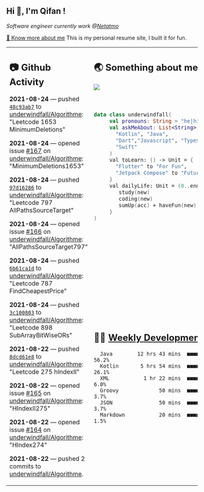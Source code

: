 <h2> Hi 👋, I'm Qifan ! </h2>
<p><em>Software engineer currently work @<a href="https://www.netatmo.com">Netatmo</a>
</em></p><p><a href="https://qifanyang.com/resume" target="_blank"> 🔭 Know more about me</a> This is my personal resume site, I built it for fun.</p>
<table><tr><td valign="top" rowspan="2">

 ## 📷 Github Activity
 <!-- githubActivity starts -->
  **2021-08-24** — pushed [`48c93ab7`](https://github.com/underwindfall/Algorithme/commit/48c93ab77e14281944a82cfab15d7d81acebf997) to [underwindfall/Algorithme](https://api.github.com/repos/underwindfall/Algorithme): "Leetcode 1653 MinimumDeletions"

  **2021-08-24** — opened issue [#167](https://api.github.com/repos/underwindfall/Algorithme/issues/167) on [underwindfall/Algorithme](https://api.github.com/repos/underwindfall/Algorithme): "MinimumDeletions1653"

  **2021-08-24** — pushed [`97d16286`](https://github.com/underwindfall/Algorithme/commit/97d1628676f4e2e95e6d08121503fdffd66a0069) to [underwindfall/Algorithme](https://api.github.com/repos/underwindfall/Algorithme): "Leetcode 797 AllPathsSourceTarget"

  **2021-08-24** — opened issue [#166](https://api.github.com/repos/underwindfall/Algorithme/issues/166) on [underwindfall/Algorithme](https://api.github.com/repos/underwindfall/Algorithme): "AllPathsSourceTarget797"

  **2021-08-24** — pushed [`6b61ca1d`](https://github.com/underwindfall/Algorithme/commit/6b61ca1df47261ae7a7c39cbc1eda5b5f74ce7e6) to [underwindfall/Algorithme](https://api.github.com/repos/underwindfall/Algorithme): "Leetcode 787 FindCheapestPrice"

  **2021-08-24** — pushed [`3c100803`](https://github.com/underwindfall/Algorithme/commit/3c100803d38d2c71c1cea1024d90452952647195) to [underwindfall/Algorithme](https://api.github.com/repos/underwindfall/Algorithme): "Leetcode 898 SubArrayBitWiseORs"

  **2021-08-22** — pushed [`8dcd61e8`](https://github.com/underwindfall/Algorithme/commit/8dcd61e8ba4ecee81ed2fabfecca9aacff2f5f04) to [underwindfall/Algorithme](https://api.github.com/repos/underwindfall/Algorithme): "Leetcode 275 hIndexII"

  **2021-08-22** — opened issue [#165](https://api.github.com/repos/underwindfall/Algorithme/issues/165) on [underwindfall/Algorithme](https://api.github.com/repos/underwindfall/Algorithme): "HIndexII275"

  **2021-08-22** — opened issue [#164](https://api.github.com/repos/underwindfall/Algorithme/issues/164) on [underwindfall/Algorithme](https://api.github.com/repos/underwindfall/Algorithme): "HIndex274"

  **2021-08-22** — pushed 2 commits to [underwindfall/Algorithme](https://api.github.com/repos/underwindfall/Algorithme).
 <!-- githubActivity ends -->
 </td><td valign="top">

 ## 🌏 Something about me
 <!-- profile starts -->
 <a href="https://github.com/underwindfall" width="100%">
   <img src="https://activity-graph.herokuapp.com/graph?username=underwindfall&theme=react-dark&hide_border=true&bg_color=00000000&color=BDDFFF&line=6E93B5&point=BDDFFF"/>
 </a>
 <br/>
 <br/>
 <br/>

 ```kotlin
 data class underwindfall(
      val pronouns: String = "he|him",
      val askMeAbout: List<String> = listOf(
        "Kotlin", "Java",
        "Dart","Javascript", "Typescript",
        "Swift"
      )
      val toLearn: () -> Unit = {
        "Flutter" to "For Fun",
        "Jetpack Compose" to "Future"
      }
      val dailyLife: Unit = (0..end).reduce { acc, new ->
         study(new)
         coding(new)
         sumUp(acc) + haveFun(new)
      }
 )
 ```
 <!-- profile ends -->
 </td></tr><tr><td valign="top">

 ## 🏊‍♂️ <a href="https://gist.github.com/underwindfall/377ee88ba1fabd1e93516e48ca9c61eb" target="_blank">Weekly Development Breakdown</a>
  <!-- codeTime starts -->
  ```text
    Java        12 hrs 43 mins  ■■■■■■■■■■■■■■■■■□□□□□□□  56.2%
    Kotlin       5 hrs 54 mins  ■■■■■■■■■▦□□□□□□□□□□□□□□  26.1%
    XML           1 hr 22 mins  ■■■■■□□□□□□□□□□□□□□□□□□□   6.0%
    Groovy             50 mins  ■■■■◱□□□□□□□□□□□□□□□□□□□   3.7%
    JSON               50 mins  ■■■■◱□□□□□□□□□□□□□□□□□□□   3.7%
    Markdown           20 mins  ■■■▦□□□□□□□□□□□□□□□□□□□□   1.5%
  ```
  <!-- codeTime starts -->
  </td></tr></table>